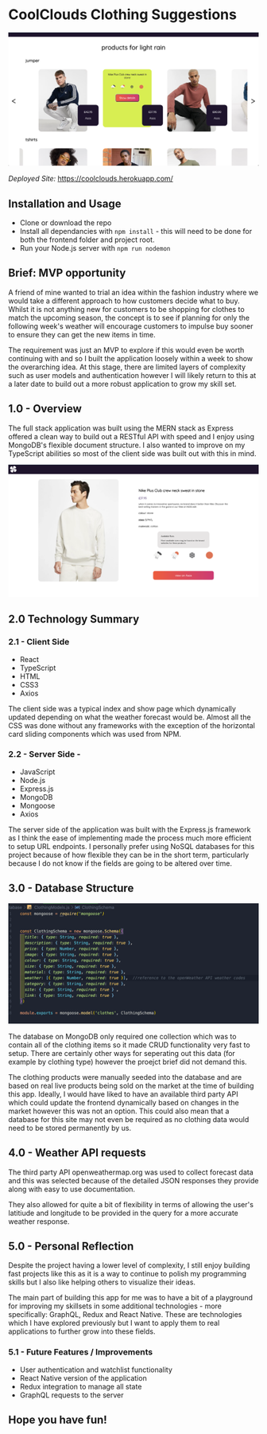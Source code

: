 # CoolClouds Clothing Suggestions

![database diagram](assets/home.png)
 
*Deployed Site:* https://coolclouds.herokuapp.com/

## Installation and Usage

- Clone or download the repo
- Install all dependancies with ```npm install``` - this will need to be done for both the frontend folder and project root.
- Run your Node.js server with ```npm run nodemon```

 
## Brief: MVP opportunity
A friend of mine wanted to trial an idea within the fashion industry where we would take a different approach to how customers decide what to buy. Whilst it is not anything new for customers to be shopping for clothes to match the upcoming season, the concept is to see if planning for only the following week's weather will encourage customers to impulse buy sooner to ensure they can get the new items in time. 
 
The requirement was just an MVP to explore if this would even be worth continuing with and so I built the application loosely within a week to show the overarching idea. At this stage, there are limited layers of complexity such as user models and authentication however I will likely return to this at a later date to build out a more robust application to grow my skill set.
 
 
## **1.0 - Overview**
 
The full stack application was built using the MERN stack as Express offered a clean way to build out a RESTful API with speed and I enjoy using MongoDB's flexible document structure. I also wanted to improve on my TypeScript abilities so most of the client side was built out with this in mind.


![database diagram](assets/showpage.png)
 
## **2.0 Technology Summary**
 
### **2.1 - Client Side**
 
- React
- TypeScript
- HTML
- CSS3
- Axios

The client side was a typical index and show page which dynamically updated depending on what the weather forecast would be. Almost all the CSS was done without any frameworks with the exception of the horizontal card sliding components which was used from NPM.
 
### **2.2 - Server Side -**
 
- JavaScript
- Node.js
- Express.js
- MongoDB
- Mongoose
- Axios
 
The server side of the application was built with the Express.js framework as I think the ease of implementing made the process much more efficient to setup URL endpoints. I personally prefer using NoSQL databases for this project because of how flexible they can be in the short term, particularly because I do not know if the fields are going to be altered over time.
 
 
## **3.0 - Database Structure**
 
![database diagram](assets/database.png)
 
The database on MongoDB only required one collection which was to contain all of the clothing items so it made CRUD functionality very fast to setup. 
There are certainly other ways for seperating out this data (for example by clothing type) however the proejct brief did not demand this. 

The clothing products were manually seeded into the database and are based on real live products being sold on the market at the time of building this app. Ideally, I would have liked to have an available third party API which could update the frontend dynamically based on changes in the market however this was not an option. This could also mean that a database for this site may not even be required as no clothing data would need to be stored permanently by us.

## **4.0 - Weather API requests**
 
The third party API openweathermap.org was used to collect forecast data and this was selected because of the detailed JSON responses they provide along with easy to use documentation.

They also allowed for quite a bit of flexibility in terms of allowing the user's latitiude and longitude to be provided in the query for a more accurate weather response.


 
## **5.0 - Personal Reflection**
 
Despite the project having a lower level of complexity, I still enjoy building fast projects like this as it is a way to continue to polish my programming skills but I also like helping others to visualize their ideas. 

The main part of building this app for me was to have a bit of a playground for improving my skillsets in some additional technologies - more specifically: GraphQL, Redux and React Native. These are technologies which I have explored previously but I want to apply them to real applications to further grow into these fields.
 
### **5.1 - Future Features / Improvements**
 
- User authentication and watchlist functionality
- React Native version of the application
- Redux integration to manage all state
- GraphQL requests to the server
 
 
## Hope you have fun!

